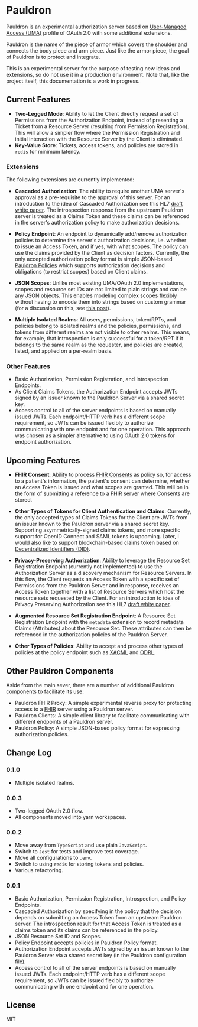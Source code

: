 # Pauldron
Pauldron is an experimental authorization server based on [User-Managed Access (UMA)](https://docs.kantarainitiative.org/uma/ed/uma-core-2.0-01.html) profile of OAuth 2.0 with some additional extensions. 

Pauldron is the name of the piece of armor which covers the shoulder and connects the body piece and arm piece. Just like the armor piece, the goal of Pauldron is to protect and integrate.

This is an experimental server for the purpose of testing new ideas and extensions, so do not use it in a production environment. Note that, like the project itself, this documentation is a work in progress.

## Current Features
- **Two-Legged Mode**: Ability to let the Client directly request a set of Permissions from the Authorization Endpoint, instead of presenting a Ticket from a Resource Server (resulting from Permission Registration). This will allow a simpler flow where the Permission Registration and initial interaction with the Resource Server by the Client is eliminated. 
- **Key-Value Store**: Tickets, access tokens, and policies are stored in `redis` for minimum latency.

### Extensions
The following extensions are currently implemented:

- **Cascaded Authorization**: The ability to require another UMA server's approval as a pre-requisite to the approval of this server. For an introduction to the idea of Cascaded Authorization see this HL7 [draft white paper](https://gforge.hl7.org/gf/project/security/docman/Security%20FHIR/FHIR%20Security%20Connectathon/Cascaded_Authorization-2018-01-15.pdf). The introspection response from the upstream Pauldron server is treated as a Claims Token and these claims can be referenced in the server's authorization policy to make authorization decisions. 

- **Policy Endpoint**: An endpoint to dynamically add/remove authorization policies to determine the server's authorization decisions, i.e. whether to issue an Access Token, and if yes, with what scopes. The policy can use the claims provided by the Client as decision factors. 
Currently, the only accepted authorization policy format is simple JSON-based [Pauldron Policies](https://github.com/mojitoholic/pauldron-policy) which supports authorization decisions and obligations (to restrict scopes) based on Client claims.

- **JSON Scopes**: Unlike most existing UMA/OAuth 2.0 implementations, scopes and resource set IDs are not limited to plain strings and can be any JSON objects. This enables modeling complex scopes flexibly without having to encode them into strings based on custom grammar (for a discussion on this, see [this post](https://medium.com/@jafarim/using-json-to-model-complex-oauth-scopes-fa8a054b2a28)).

- **Multiple Isolated Realms**: All users, permissions, token/RPTs, and policies belong to isolated realms and the policies, permissions, and tokens from different realms are not visible to other realms. This means, for example, that introspection is only successful for a token/RPT if it belongs to the same realm as the requester, and policies are created, listed, and applied on a per-realm basis.


### Other Features
- Basic Authorization, Permission Registration, and Introspection Endpoints.
- As Client Claims Tokens, the Authorization Endpoint accepts JWTs signed by an issuer known to the Pauldron Server via a shared secret key.
- Access control to all of the server endpoints is based on manually issued JWTs. Each endpoint/HTTP verb has a different scope requirement, so JWTs can be issued flexibly to authorize communicating with one endpoint and for one operation. This approach was chosen as a simpler alternative to using OAuth 2.0 tokens for endpoint authorization.

## Upcoming Features

- **FHIR Consent**: Ability to process [FHIR Consents](https://www.hl7.org/fhir/consent.html) as policy so, for access to a patient's information, the patient's consent can determine, whether an Access Token is issued and what scopes are granted. This will be in the form of submitting a reference to a FHIR server where Consents are stored.

- **Other Types of Tokens for Client Authentication and Claims**: Currently, the only accepted types of Claims Tokens for the Client are JWTs from an issuer known to the Pauldron server via a shared secret key. Supporting asymmetrically-signed claims tokens, and more specific support for OpenID Connect and SAML tokens is upcoming. Later, I would also like to support blockchain-based claims token based on [Decentralized Identifiers (DID)](https://w3c-ccg.github.io/did-spec/#service-endpoints).

- **Privacy-Preserving Authorization**: Ability to leverage the Resource Set Registration Endpoint (currently not implemented) to use the Authorization Server as a discovery mechanism for Resource Servers. In this flow, the Client requests an Access Token with a specific set of Permissions from the Pauldron Server and in response, receives an Access Token together with a list of Resource Servers which host the resource sets requested by the Client. For an introduction to idea of Privacy Preserving Authorization see this HL7 [draft white paper](https://gforge.hl7.org/gf/project/security/docman/Security%20FHIR/FHIR%20Security%20Connectathon/Privacy_Preserving_Authorization-2018-01-15.pdf).

- **Augmented Resource Set Registration Endpoint**: A Resource Set Registration Endpoint with the `metadata` extension to record metadata Claims (Attributes) about the Resource Set. These attributes can then be referenced in the authorization policies of the Pauldron Server.

- **Other Types of Policies**: Ability to accept and process other types of policies at the policy endpoint such as [XACML](http://docs.oasis-open.org/xacml/3.0/xacml-3.0-core-spec-os-en.html) and [ODRL](https://www.w3.org/community/odrl).

## Other Pauldron Components
Aside from the main sever, there are a number of additional Pauldron components to facilitate its use:

- Pauldron FHIR Proxy: A simple experimental reverse proxy for protecting access to a [FHIR](https://www.hl7.org/fhir) server using a Pauldron server. 
- Pauldron Clients: A simple  client library to facilitate communicating with different endpoints of a Pauldron server.
- Pauldron Policy: A simple JSON-based policy format for expressing authorization policies. 

## Change Log

### 0.1.0
- Multiple isolated realms.

### 0.0.3
- Two-legged OAuth 2.0 flow. 
- All components moved into yarn workspaces.

### 0.0.2 
- Move away from `TypeScript` and use plain `JavaScript`.
- Switch to `Jest` for tests and improve test coverage.
- Move all configurations to `.env`.
- Switch to using `redis` for storing tokens and policies.
- Various refactoring.

### 0.0.1 
- Basic Authorization, Permission Registration, Introspection, and Policy Endpoints.
- Cascaded Authorization by specifying in the policy that the decision depends on submitting an Access Token from an upstream Pauldron server. The introspection result for that Access Token is treated as a claims token and its claims can be referenced in the policy. 
- JSON Resource Set ID and Scopes.  
- Policy Endpoint accepts policies in Pauldron Policy format.
- Authorization Endpoint accepts JWTs signed by an issuer known to the Pauldron Server via a shared secret key (in the Pauldron configuration file).
- Access control to all of the server endpoints is based on manually issued JWTs. Each endpoint/HTTP verb has a different scope requirement, so JWTs can be issued flexibly to authorize communicating with one endpoint and for one operation. 
   

## License
MIT
